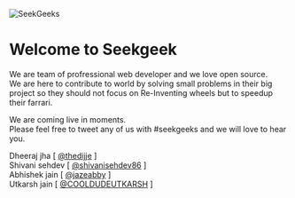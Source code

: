 ![SeekGeeks](assets/logo/logo.jpeg)
# Welcome to Seekgeek

We are team of profressional web developer and we love open source.  
We are here to contribute to world by solving small problems in their big project so they should not focus on Re-Inventing wheels but to speedup their farrari.  

We are coming live in moments.  
Please feel free to tweet any of us with #seekgeeks and we will love to hear you.  

Dheeraj jha [ [@thedijje](https://twitter.com/thedijje) ]  
Shivani sehdev [ [@shivanisehdev86](https://twitter.com/shivanisehdev86) ]  
Abhishek jain [ [@jazeabby](https://twitter.com/jazeabby) ]  
Utkarsh jain [ [@COOLDUDEUTKARSH](https://twitter.com/COOLDUDEUTKARSH) ]  
